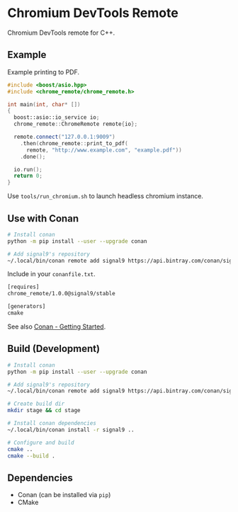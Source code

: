 # Chromium DevTools Remote

Chromium DevTools remote for C++.

## Example

Example printing to PDF.

```C++
#include <boost/asio.hpp>
#include <chrome_remote/chrome_remote.h>

int main(int, char* [])
{
  boost::asio::io_service io;
  chrome_remote::ChromeRemote remote{io};

  remote.connect("127.0.0.1:9009")
    .then(chrome_remote::print_to_pdf(
      remote, "http://www.example.com", "example.pdf"))
    .done();

  io.run();
  return 0;
}
```

Use `tools/run_chromium.sh` to launch headless chromium instance.

## Use with Conan

```sh
# Install conan
python -m pip install --user --upgrade conan

# Add signal9's repository
~/.local/bin/conan remote add signal9 https://api.bintray.com/conan/signal9/conan
```

Include in your `conanfile.txt`.

```txt
[requires]
chrome_remote/1.0.0@signal9/stable

[generators]
cmake
```

See also [Conan - Getting Started](http://docs.conan.io/en/latest/getting_started.html).

## Build (Development)

```sh
# Install conan
python -m pip install --user --upgrade conan

# Add signal9's repository
~/.local/bin/conan remote add signal9 https://api.bintray.com/conan/signal9/conan

# Create build dir
mkdir stage && cd stage

# Install conan dependencies
~/.local/bin/conan install -r signal9 ..

# Configure and build
cmake ..
cmake --build .
```

## Dependencies

* Conan (can be installed via `pip`)
* CMake
